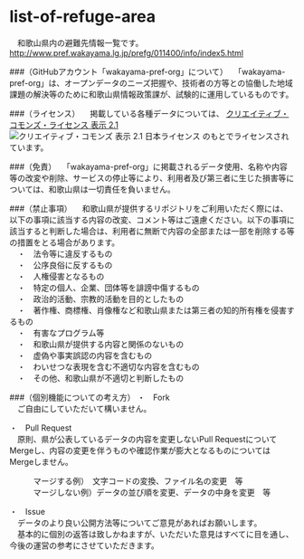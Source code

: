 # list-of-refuge-area
　和歌山県内の避難先情報一覧です。http://www.pref.wakayama.lg.jp/prefg/011400/info/index5.html

###（GitHubアカウント「wakayama-pref-org」について）
　「wakayama-pref-org」は、オープンデータのニーズ把握や、技術者の方等との協働した地域課題の解決等のために和歌山県情報政策課が、試験的に運用しているものです。

###（ライセンス）
　掲載している各種データについては、
[クリエイティブ・コモンズ・ライセンス 表示 2.1](http://creativecommons.org/licenses/by/2.1/jp/)
![クリエイティブ・コモンズ 表示 2.1 日本ライセンス ](http://i.creativecommons.org/l/by/2.1/jp/88x31.png) のもとでライセンスされています。

###（免責）
　「wakayama-pref-org」に掲載されるデータ使用、名称や内容等の改変や削除、サービスの停止等により、利用者及び第三者に生じた損害等については、和歌山県は一切責任を負いません。

###（禁止事項）
　和歌山県が提供するリポジトリをご利用いただく際には、以下の事項に該当する内容の改変、コメント等はご遠慮ください。以下の事項に該当すると判断した場合は、利用者に無断で内容の全部または一部を削除する等の措置をとる場合があります。  
　・　法令等に違反するもの  
　・　公序良俗に反するもの  
　・　人権侵害となるもの  
　・　特定の個人、企業、団体等を誹謗中傷するもの  
　・　政治的活動、宗教的活動を目的としたもの  
　・　著作権、商標権、肖像権など和歌山県または第三者の知的所有権を侵害するもの  
　・　有害なプログラム等  
　・　和歌山県が提供する内容と関係のないもの  
　・　虚偽や事実誤認の内容を含むもの  
　・　わいせつな表現を含む不適切な内容を含むもの  
　・　その他、和歌山県が不適切と判断したもの  

###（個別機能についての考え方）
・　Fork  
　ご自由にしていただいて構いません。

・　Pull Request  
　原則、県が公表しているデータの内容を変更しないPull RequestについてMergeし、内容の変更を伴うものや確認作業が膨大となるものについてはMergeしません。
  
　　　マージする例）　文字コードの変換、ファイル名の変更　等  
　　　マージしない例）データの並び順を変更、データの中身を変更　等

・　Issue  
　データのより良い公開方法等についてご意見があればお願いします。  
　基本的に個別の返答は致しかねますが、いただいた意見はすべてに目を通し、今後の運営の参考にさせていただきます。
